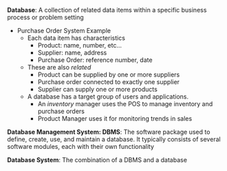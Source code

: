 **Database**: A collection of related data items within a specific business process or problem setting
- Purchase Order System Example
	- Each data item has characteristics 
		- Product: name, number, etc...
		- Supplier: name, address
		- Purchase Order: reference number, date
	- These are also *related*
		- Product can be supplied by one or more suppliers
		- Purchase order connected to exactly one supplier
		- Supplier can supply one or more products
	- A database has a target group of users and applications.
		- An *inventory* manager uses the POS to manage inventory and purchase orders
		- Product Manager uses it for monitoring trends in sales

**Database Management System: DBMS**: The software package used to define, create, use, and maintain a database. It typically consists of several software modules, each with their own functionality

**Database System**: The combination of a DBMS and a database